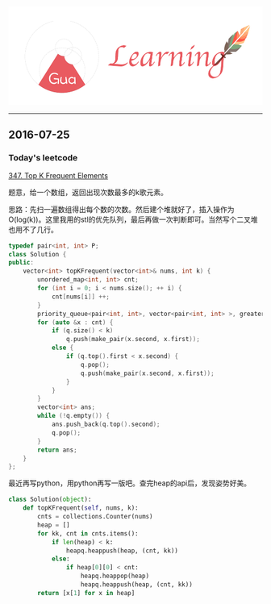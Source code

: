 ![](/background.png)

---


## 2016-07-25

### Today's leetcode

[347. Top K Frequent Elements](https://leetcode.com/problems/top-k-frequent-elements/)

题意，给一个数组，返回出现次数最多的k歌元素。

思路：先扫一遍数组得出每个数的次数。然后建个堆就好了，插入操作为O(log(k))。这里我用的stl的优先队列，最后再做一次判断即可。当然写个二叉堆也用不了几行。

```c++
typedef pair<int, int> P;
class Solution {
public:
	vector<int> topKFrequent(vector<int>& nums, int k) {
		unordered_map<int, int> cnt;
		for (int i = 0; i < nums.size(); ++ i) {
		    cnt[nums[i]] ++;
		}
		priority_queue<pair<int, int>, vector<pair<int, int> >, greater<pair<int, int> > > q;
		for (auto &x : cnt) {
			if (q.size() < k)
				q.push(make_pair(x.second, x.first));
			else {
				if (q.top().first < x.second) {
					q.pop();
					q.push(make_pair(x.second, x.first));
				}
			}
		}
		vector<int> ans;
		while (!q.empty()) {
			ans.push_back(q.top().second);
			q.pop();
		}
		return ans;
	}
};
```

最近再写python，用python再写一版吧。查完heap的api后，发现姿势好美。

```python
class Solution(object):
    def topKFrequent(self, nums, k):
        cnts = collections.Counter(nums)
        heap = []
        for kk, cnt in cnts.items():
            if len(heap) < k:
                heapq.heappush(heap, (cnt, kk))
            else:
                if heap[0][0] < cnt:
                    heapq.heappop(heap)
                    heapq.heappush(heap, (cnt, kk))
        return [x[1] for x in heap]
```

